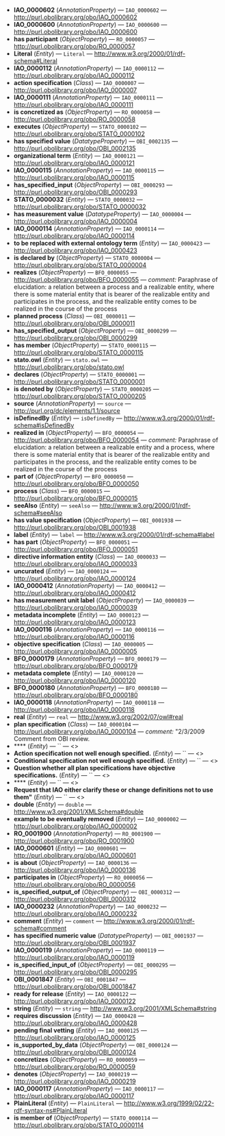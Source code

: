 - **IAO_0000602** (*AnnotationProperty*) — `IAO_0000602` — <http://purl.obolibrary.org/obo/IAO_0000602>
  <span class='search-tokens' style='display:none'>IAO 0000602 IAO_0000602 http://purl.obolibrary.org/obo/IAO 0000602 http://purl.obolibrary.org/obo/IAO_0000602 http://purl.obolibrary.org/obo/iao 0000602 http://purl.obolibrary.org/obo/iao_0000602 iao 0000602 iao_0000602</span>
- **IAO_0000600** (*AnnotationProperty*) — `IAO_0000600` — <http://purl.obolibrary.org/obo/IAO_0000600>
  <span class='search-tokens' style='display:none'>IAO 0000600 IAO_0000600 http://purl.obolibrary.org/obo/IAO 0000600 http://purl.obolibrary.org/obo/IAO_0000600 http://purl.obolibrary.org/obo/iao 0000600 http://purl.obolibrary.org/obo/iao_0000600 iao 0000600 iao_0000600</span>
- **has participant** (*ObjectProperty*) — `RO_0000057` — <http://purl.obolibrary.org/obo/RO_0000057>
  <span class='search-tokens' style='display:none'>RO 0000057 RO_0000057 has participant http://purl.obolibrary.org/obo/RO 0000057 http://purl.obolibrary.org/obo/RO_0000057 http://purl.obolibrary.org/obo/ro 0000057 http://purl.obolibrary.org/obo/ro_0000057 ro 0000057 ro_0000057</span>
- **Literal** (*Entity*) — `Literal` — <http://www.w3.org/2000/01/rdf-schema#Literal>
  <span class='search-tokens' style='display:none'>Literal http://www.w3.org/2000/01/rdf schema# Literal http://www.w3.org/2000/01/rdf schema# literal http://www.w3.org/2000/01/rdf schema#Literal http://www.w3.org/2000/01/rdf-schema#Literal http://www.w3.org/2000/01/rdf-schema#literal literal</span>
- **IAO_0000112** (*AnnotationProperty*) — `IAO_0000112` — <http://purl.obolibrary.org/obo/IAO_0000112>
  <span class='search-tokens' style='display:none'>IAO 0000112 IAO_0000112 http://purl.obolibrary.org/obo/IAO 0000112 http://purl.obolibrary.org/obo/IAO_0000112 http://purl.obolibrary.org/obo/iao 0000112 http://purl.obolibrary.org/obo/iao_0000112 iao 0000112 iao_0000112</span>
- **action specification** (*Class*) — `IAO_0000007` — <http://purl.obolibrary.org/obo/IAO_0000007>
  <span class='search-tokens' style='display:none'>IAO 0000007 IAO_0000007 action specification http://purl.obolibrary.org/obo/IAO 0000007 http://purl.obolibrary.org/obo/IAO_0000007 http://purl.obolibrary.org/obo/iao 0000007 http://purl.obolibrary.org/obo/iao_0000007 iao 0000007 iao_0000007</span>
- **IAO_0000111** (*AnnotationProperty*) — `IAO_0000111` — <http://purl.obolibrary.org/obo/IAO_0000111>
  <span class='search-tokens' style='display:none'>IAO 0000111 IAO_0000111 http://purl.obolibrary.org/obo/IAO 0000111 http://purl.obolibrary.org/obo/IAO_0000111 http://purl.obolibrary.org/obo/iao 0000111 http://purl.obolibrary.org/obo/iao_0000111 iao 0000111 iao_0000111</span>
- **is concretized as** (*ObjectProperty*) — `RO_0000058` — <http://purl.obolibrary.org/obo/RO_0000058>
  <span class='search-tokens' style='display:none'>RO 0000058 RO_0000058 http://purl.obolibrary.org/obo/RO 0000058 http://purl.obolibrary.org/obo/RO_0000058 http://purl.obolibrary.org/obo/ro 0000058 http://purl.obolibrary.org/obo/ro_0000058 is concretized as ro 0000058 ro_0000058</span>
- **executes** (*ObjectProperty*) — `STATO_0000102` — <http://purl.obolibrary.org/obo/STATO_0000102>
  <span class='search-tokens' style='display:none'>STATO 0000102 STATO_0000102 executes http://purl.obolibrary.org/obo/STATO 0000102 http://purl.obolibrary.org/obo/STATO_0000102 http://purl.obolibrary.org/obo/stato 0000102 http://purl.obolibrary.org/obo/stato_0000102 stato 0000102 stato_0000102</span>
- **has specified value** (*DatatypeProperty*) — `OBI_0002135` — <http://purl.obolibrary.org/obo/OBI_0002135>
  <span class='search-tokens' style='display:none'>OBI 0002135 OBI_0002135 has specified value http://purl.obolibrary.org/obo/OBI 0002135 http://purl.obolibrary.org/obo/OBI_0002135 http://purl.obolibrary.org/obo/obi 0002135 http://purl.obolibrary.org/obo/obi_0002135 obi 0002135 obi_0002135</span>
- **organizational term** (*Entity*) — `IAO_0000121` — <http://purl.obolibrary.org/obo/IAO_0000121>
  <span class='search-tokens' style='display:none'>IAO 0000121 IAO_0000121 http://purl.obolibrary.org/obo/IAO 0000121 http://purl.obolibrary.org/obo/IAO_0000121 http://purl.obolibrary.org/obo/iao 0000121 http://purl.obolibrary.org/obo/iao_0000121 iao 0000121 iao_0000121 organizational term</span>
- **IAO_0000115** (*AnnotationProperty*) — `IAO_0000115` — <http://purl.obolibrary.org/obo/IAO_0000115>
  <span class='search-tokens' style='display:none'>IAO 0000115 IAO_0000115 http://purl.obolibrary.org/obo/IAO 0000115 http://purl.obolibrary.org/obo/IAO_0000115 http://purl.obolibrary.org/obo/iao 0000115 http://purl.obolibrary.org/obo/iao_0000115 iao 0000115 iao_0000115</span>
- **has_specified_input** (*ObjectProperty*) — `OBI_0000293` — <http://purl.obolibrary.org/obo/OBI_0000293>
  <span class='search-tokens' style='display:none'>OBI 0000293 OBI_0000293 has specified input has_specified_input http://purl.obolibrary.org/obo/OBI 0000293 http://purl.obolibrary.org/obo/OBI_0000293 http://purl.obolibrary.org/obo/obi 0000293 http://purl.obolibrary.org/obo/obi_0000293 obi 0000293 obi_0000293</span>
- **STATO_0000032** (*Entity*) — `STATO_0000032` — <http://purl.obolibrary.org/obo/STATO_0000032>
  <span class='search-tokens' style='display:none'>STATO 0000032 STATO_0000032 http://purl.obolibrary.org/obo/STATO 0000032 http://purl.obolibrary.org/obo/STATO_0000032 http://purl.obolibrary.org/obo/stato 0000032 http://purl.obolibrary.org/obo/stato_0000032 stato 0000032 stato_0000032</span>
- **has measurement value** (*DatatypeProperty*) — `IAO_0000004` — <http://purl.obolibrary.org/obo/IAO_0000004>
  <span class='search-tokens' style='display:none'>IAO 0000004 IAO_0000004 has measurement value http://purl.obolibrary.org/obo/IAO 0000004 http://purl.obolibrary.org/obo/IAO_0000004 http://purl.obolibrary.org/obo/iao 0000004 http://purl.obolibrary.org/obo/iao_0000004 iao 0000004 iao_0000004</span>
- **IAO_0000114** (*AnnotationProperty*) — `IAO_0000114` — <http://purl.obolibrary.org/obo/IAO_0000114>
  <span class='search-tokens' style='display:none'>IAO 0000114 IAO_0000114 http://purl.obolibrary.org/obo/IAO 0000114 http://purl.obolibrary.org/obo/IAO_0000114 http://purl.obolibrary.org/obo/iao 0000114 http://purl.obolibrary.org/obo/iao_0000114 iao 0000114 iao_0000114</span>
- **to be replaced with external ontology term** (*Entity*) — `IAO_0000423` — <http://purl.obolibrary.org/obo/IAO_0000423>
  <span class='search-tokens' style='display:none'>IAO 0000423 IAO_0000423 http://purl.obolibrary.org/obo/IAO 0000423 http://purl.obolibrary.org/obo/IAO_0000423 http://purl.obolibrary.org/obo/iao 0000423 http://purl.obolibrary.org/obo/iao_0000423 iao 0000423 iao_0000423 to be replaced with external ontology term</span>
- **is declared by** (*ObjectProperty*) — `STATO_0000004` — <http://purl.obolibrary.org/obo/STATO_0000004>
  <span class='search-tokens' style='display:none'>STATO 0000004 STATO_0000004 http://purl.obolibrary.org/obo/STATO 0000004 http://purl.obolibrary.org/obo/STATO_0000004 http://purl.obolibrary.org/obo/stato 0000004 http://purl.obolibrary.org/obo/stato_0000004 is declared by stato 0000004 stato_0000004</span>
- **realizes** (*ObjectProperty*) — `BFO_0000055` — <http://purl.obolibrary.org/obo/BFO_0000055> — _comment:_ Paraphrase of elucidation: a relation between a process and a realizable entity, where there is some material entity that is bearer of the realizable entity and participates in the process, and the realizable entity comes to be realized in the course of the process
  <span class='search-tokens' style='display:none'>BFO 0000055 BFO_0000055 bfo 0000055 bfo_0000055 http://purl.obolibrary.org/obo/BFO 0000055 http://purl.obolibrary.org/obo/BFO_0000055 http://purl.obolibrary.org/obo/bfo 0000055 http://purl.obolibrary.org/obo/bfo_0000055 realizes</span>
- **planned process** (*Class*) — `OBI_0000011` — <http://purl.obolibrary.org/obo/OBI_0000011>
  <span class='search-tokens' style='display:none'>OBI 0000011 OBI_0000011 http://purl.obolibrary.org/obo/OBI 0000011 http://purl.obolibrary.org/obo/OBI_0000011 http://purl.obolibrary.org/obo/obi 0000011 http://purl.obolibrary.org/obo/obi_0000011 obi 0000011 obi_0000011 planned process</span>
- **has_specified_output** (*ObjectProperty*) — `OBI_0000299` — <http://purl.obolibrary.org/obo/OBI_0000299>
  <span class='search-tokens' style='display:none'>OBI 0000299 OBI_0000299 has specified output has_specified_output http://purl.obolibrary.org/obo/OBI 0000299 http://purl.obolibrary.org/obo/OBI_0000299 http://purl.obolibrary.org/obo/obi 0000299 http://purl.obolibrary.org/obo/obi_0000299 obi 0000299 obi_0000299</span>
- **has member** (*ObjectProperty*) — `STATO_0000115` — <http://purl.obolibrary.org/obo/STATO_0000115>
  <span class='search-tokens' style='display:none'>STATO 0000115 STATO_0000115 has member http://purl.obolibrary.org/obo/STATO 0000115 http://purl.obolibrary.org/obo/STATO_0000115 http://purl.obolibrary.org/obo/stato 0000115 http://purl.obolibrary.org/obo/stato_0000115 stato 0000115 stato_0000115</span>
- **stato.owl** (*Entity*) — `stato.owl` — <http://purl.obolibrary.org/obo/stato.owl>
  <span class='search-tokens' style='display:none'>http://purl.obolibrary.org/obo/stato.owl stato.owl</span>
- **declares** (*ObjectProperty*) — `STATO_0000001` — <http://purl.obolibrary.org/obo/STATO_0000001>
  <span class='search-tokens' style='display:none'>STATO 0000001 STATO_0000001 declares http://purl.obolibrary.org/obo/STATO 0000001 http://purl.obolibrary.org/obo/STATO_0000001 http://purl.obolibrary.org/obo/stato 0000001 http://purl.obolibrary.org/obo/stato_0000001 stato 0000001 stato_0000001</span>
- **is denoted by** (*ObjectProperty*) — `STATO_0000205` — <http://purl.obolibrary.org/obo/STATO_0000205>
  <span class='search-tokens' style='display:none'>STATO 0000205 STATO_0000205 http://purl.obolibrary.org/obo/STATO 0000205 http://purl.obolibrary.org/obo/STATO_0000205 http://purl.obolibrary.org/obo/stato 0000205 http://purl.obolibrary.org/obo/stato_0000205 is denoted by stato 0000205 stato_0000205</span>
- **source** (*AnnotationProperty*) — `source` — <http://purl.org/dc/elements/1.1/source>
  <span class='search-tokens' style='display:none'>http://purl.org/dc/elements/1.1/source source</span>
- **isDefinedBy** (*Entity*) — `isDefinedBy` — <http://www.w3.org/2000/01/rdf-schema#isDefinedBy>
  <span class='search-tokens' style='display:none'>http://www.w3.org/2000/01/rdf schema#is Defined By http://www.w3.org/2000/01/rdf schema#is defined by http://www.w3.org/2000/01/rdf schema#isDefinedBy http://www.w3.org/2000/01/rdf-schema#isDefinedBy http://www.w3.org/2000/01/rdf-schema#isdefinedby is Defined By is defined by isDefinedBy isdefinedby</span>
- **realized in** (*ObjectProperty*) — `BFO_0000054` — <http://purl.obolibrary.org/obo/BFO_0000054> — _comment:_ Paraphrase of elucidation: a relation between a realizable entity and a process, where there is some material entity that is bearer of the realizable entity and participates in the process, and the realizable entity comes to be realized in the course of the process
  <span class='search-tokens' style='display:none'>BFO 0000054 BFO_0000054 bfo 0000054 bfo_0000054 http://purl.obolibrary.org/obo/BFO 0000054 http://purl.obolibrary.org/obo/BFO_0000054 http://purl.obolibrary.org/obo/bfo 0000054 http://purl.obolibrary.org/obo/bfo_0000054 realized in</span>
- **part of** (*ObjectProperty*) — `BFO_0000050` — <http://purl.obolibrary.org/obo/BFO_0000050>
  <span class='search-tokens' style='display:none'>BFO 0000050 BFO_0000050 bfo 0000050 bfo_0000050 http://purl.obolibrary.org/obo/BFO 0000050 http://purl.obolibrary.org/obo/BFO_0000050 http://purl.obolibrary.org/obo/bfo 0000050 http://purl.obolibrary.org/obo/bfo_0000050 part of</span>
- **process** (*Class*) — `BFO_0000015` — <http://purl.obolibrary.org/obo/BFO_0000015>
  <span class='search-tokens' style='display:none'>BFO 0000015 BFO_0000015 bfo 0000015 bfo_0000015 http://purl.obolibrary.org/obo/BFO 0000015 http://purl.obolibrary.org/obo/BFO_0000015 http://purl.obolibrary.org/obo/bfo 0000015 http://purl.obolibrary.org/obo/bfo_0000015 process</span>
- **seeAlso** (*Entity*) — `seeAlso` — <http://www.w3.org/2000/01/rdf-schema#seeAlso>
  <span class='search-tokens' style='display:none'>http://www.w3.org/2000/01/rdf schema#see Also http://www.w3.org/2000/01/rdf schema#see also http://www.w3.org/2000/01/rdf schema#seeAlso http://www.w3.org/2000/01/rdf-schema#seeAlso http://www.w3.org/2000/01/rdf-schema#seealso see Also see also seeAlso seealso</span>
- **has value specification** (*ObjectProperty*) — `OBI_0001938` — <http://purl.obolibrary.org/obo/OBI_0001938>
  <span class='search-tokens' style='display:none'>OBI 0001938 OBI_0001938 has value specification http://purl.obolibrary.org/obo/OBI 0001938 http://purl.obolibrary.org/obo/OBI_0001938 http://purl.obolibrary.org/obo/obi 0001938 http://purl.obolibrary.org/obo/obi_0001938 obi 0001938 obi_0001938</span>
- **label** (*Entity*) — `label` — <http://www.w3.org/2000/01/rdf-schema#label>
  <span class='search-tokens' style='display:none'>http://www.w3.org/2000/01/rdf schema#label http://www.w3.org/2000/01/rdf-schema#label label</span>
- **has part** (*ObjectProperty*) — `BFO_0000051` — <http://purl.obolibrary.org/obo/BFO_0000051>
  <span class='search-tokens' style='display:none'>BFO 0000051 BFO_0000051 bfo 0000051 bfo_0000051 has part http://purl.obolibrary.org/obo/BFO 0000051 http://purl.obolibrary.org/obo/BFO_0000051 http://purl.obolibrary.org/obo/bfo 0000051 http://purl.obolibrary.org/obo/bfo_0000051</span>
- **directive information entity** (*Class*) — `IAO_0000033` — <http://purl.obolibrary.org/obo/IAO_0000033>
  <span class='search-tokens' style='display:none'>IAO 0000033 IAO_0000033 directive information entity http://purl.obolibrary.org/obo/IAO 0000033 http://purl.obolibrary.org/obo/IAO_0000033 http://purl.obolibrary.org/obo/iao 0000033 http://purl.obolibrary.org/obo/iao_0000033 iao 0000033 iao_0000033</span>
- **uncurated** (*Entity*) — `IAO_0000124` — <http://purl.obolibrary.org/obo/IAO_0000124>
  <span class='search-tokens' style='display:none'>IAO 0000124 IAO_0000124 http://purl.obolibrary.org/obo/IAO 0000124 http://purl.obolibrary.org/obo/IAO_0000124 http://purl.obolibrary.org/obo/iao 0000124 http://purl.obolibrary.org/obo/iao_0000124 iao 0000124 iao_0000124 uncurated</span>
- **IAO_0000412** (*AnnotationProperty*) — `IAO_0000412` — <http://purl.obolibrary.org/obo/IAO_0000412>
  <span class='search-tokens' style='display:none'>IAO 0000412 IAO_0000412 http://purl.obolibrary.org/obo/IAO 0000412 http://purl.obolibrary.org/obo/IAO_0000412 http://purl.obolibrary.org/obo/iao 0000412 http://purl.obolibrary.org/obo/iao_0000412 iao 0000412 iao_0000412</span>
- **has measurement unit label** (*ObjectProperty*) — `IAO_0000039` — <http://purl.obolibrary.org/obo/IAO_0000039>
  <span class='search-tokens' style='display:none'>IAO 0000039 IAO_0000039 has measurement unit label http://purl.obolibrary.org/obo/IAO 0000039 http://purl.obolibrary.org/obo/IAO_0000039 http://purl.obolibrary.org/obo/iao 0000039 http://purl.obolibrary.org/obo/iao_0000039 iao 0000039 iao_0000039</span>
- **metadata incomplete** (*Entity*) — `IAO_0000123` — <http://purl.obolibrary.org/obo/IAO_0000123>
  <span class='search-tokens' style='display:none'>IAO 0000123 IAO_0000123 http://purl.obolibrary.org/obo/IAO 0000123 http://purl.obolibrary.org/obo/IAO_0000123 http://purl.obolibrary.org/obo/iao 0000123 http://purl.obolibrary.org/obo/iao_0000123 iao 0000123 iao_0000123 metadata incomplete</span>
- **IAO_0000116** (*AnnotationProperty*) — `IAO_0000116` — <http://purl.obolibrary.org/obo/IAO_0000116>
  <span class='search-tokens' style='display:none'>IAO 0000116 IAO_0000116 http://purl.obolibrary.org/obo/IAO 0000116 http://purl.obolibrary.org/obo/IAO_0000116 http://purl.obolibrary.org/obo/iao 0000116 http://purl.obolibrary.org/obo/iao_0000116 iao 0000116 iao_0000116</span>
- **objective specification** (*Class*) — `IAO_0000005` — <http://purl.obolibrary.org/obo/IAO_0000005>
  <span class='search-tokens' style='display:none'>IAO 0000005 IAO_0000005 http://purl.obolibrary.org/obo/IAO 0000005 http://purl.obolibrary.org/obo/IAO_0000005 http://purl.obolibrary.org/obo/iao 0000005 http://purl.obolibrary.org/obo/iao_0000005 iao 0000005 iao_0000005 objective specification</span>
- **BFO_0000179** (*AnnotationProperty*) — `BFO_0000179` — <http://purl.obolibrary.org/obo/BFO_0000179>
  <span class='search-tokens' style='display:none'>BFO 0000179 BFO_0000179 bfo 0000179 bfo_0000179 http://purl.obolibrary.org/obo/BFO 0000179 http://purl.obolibrary.org/obo/BFO_0000179 http://purl.obolibrary.org/obo/bfo 0000179 http://purl.obolibrary.org/obo/bfo_0000179</span>
- **metadata complete** (*Entity*) — `IAO_0000120` — <http://purl.obolibrary.org/obo/IAO_0000120>
  <span class='search-tokens' style='display:none'>IAO 0000120 IAO_0000120 http://purl.obolibrary.org/obo/IAO 0000120 http://purl.obolibrary.org/obo/IAO_0000120 http://purl.obolibrary.org/obo/iao 0000120 http://purl.obolibrary.org/obo/iao_0000120 iao 0000120 iao_0000120 metadata complete</span>
- **BFO_0000180** (*AnnotationProperty*) — `BFO_0000180` — <http://purl.obolibrary.org/obo/BFO_0000180>
  <span class='search-tokens' style='display:none'>BFO 0000180 BFO_0000180 bfo 0000180 bfo_0000180 http://purl.obolibrary.org/obo/BFO 0000180 http://purl.obolibrary.org/obo/BFO_0000180 http://purl.obolibrary.org/obo/bfo 0000180 http://purl.obolibrary.org/obo/bfo_0000180</span>
- **IAO_0000118** (*AnnotationProperty*) — `IAO_0000118` — <http://purl.obolibrary.org/obo/IAO_0000118>
  <span class='search-tokens' style='display:none'>IAO 0000118 IAO_0000118 http://purl.obolibrary.org/obo/IAO 0000118 http://purl.obolibrary.org/obo/IAO_0000118 http://purl.obolibrary.org/obo/iao 0000118 http://purl.obolibrary.org/obo/iao_0000118 iao 0000118 iao_0000118</span>
- **real** (*Entity*) — `real` — <http://www.w3.org/2002/07/owl#real>
  <span class='search-tokens' style='display:none'>http://www.w3.org/2002/07/owl#real real</span>
- **plan specification** (*Class*) — `IAO_0000104` — <http://purl.obolibrary.org/obo/IAO_0000104> — _comment:_ "2/3/2009 Comment from OBI review.
  <span class='search-tokens' style='display:none'>IAO 0000104 IAO_0000104 http://purl.obolibrary.org/obo/IAO 0000104 http://purl.obolibrary.org/obo/IAO_0000104 http://purl.obolibrary.org/obo/iao 0000104 http://purl.obolibrary.org/obo/iao_0000104 iao 0000104 iao_0000104 plan specification</span>
- **** (*Entity*) — `` — <>
  <span class='search-tokens' style='display:none'></span>
- **Action specification not well enough specified.** (*Entity*) — `` — <>
  <span class='search-tokens' style='display:none'>Action specification not well enough specified. action specification not well enough specified.</span>
- **Conditional specification not well enough specified.** (*Entity*) — `` — <>
  <span class='search-tokens' style='display:none'>Conditional specification not well enough specified. conditional specification not well enough specified.</span>
- **Question whether all plan specifications have objective specifications.** (*Entity*) — `` — <>
  <span class='search-tokens' style='display:none'>Question whether all plan specifications have objective specifications. question whether all plan specifications have objective specifications.</span>
- **** (*Entity*) — `` — <>
  <span class='search-tokens' style='display:none'></span>
- **Request that IAO either clarify these or change definitions not to use them"** (*Entity*) — `` — <>
  <span class='search-tokens' style='display:none'>Request that IAO either clarify these or change definitions not to use them" request that iao either clarify these or change definitions not to use them"</span>
- **double** (*Entity*) — `double` — <http://www.w3.org/2001/XMLSchema#double>
  <span class='search-tokens' style='display:none'>double http://www.w3.org/2001/XML Schema#double http://www.w3.org/2001/XMLSchema#double http://www.w3.org/2001/xml schema#double http://www.w3.org/2001/xmlschema#double</span>
- **example to be eventually removed** (*Entity*) — `IAO_0000002` — <http://purl.obolibrary.org/obo/IAO_0000002>
  <span class='search-tokens' style='display:none'>IAO 0000002 IAO_0000002 example to be eventually removed http://purl.obolibrary.org/obo/IAO 0000002 http://purl.obolibrary.org/obo/IAO_0000002 http://purl.obolibrary.org/obo/iao 0000002 http://purl.obolibrary.org/obo/iao_0000002 iao 0000002 iao_0000002</span>
- **RO_0001900** (*AnnotationProperty*) — `RO_0001900` — <http://purl.obolibrary.org/obo/RO_0001900>
  <span class='search-tokens' style='display:none'>RO 0001900 RO_0001900 http://purl.obolibrary.org/obo/RO 0001900 http://purl.obolibrary.org/obo/RO_0001900 http://purl.obolibrary.org/obo/ro 0001900 http://purl.obolibrary.org/obo/ro_0001900 ro 0001900 ro_0001900</span>
- **IAO_0000601** (*Entity*) — `IAO_0000601` — <http://purl.obolibrary.org/obo/IAO_0000601>
  <span class='search-tokens' style='display:none'>IAO 0000601 IAO_0000601 http://purl.obolibrary.org/obo/IAO 0000601 http://purl.obolibrary.org/obo/IAO_0000601 http://purl.obolibrary.org/obo/iao 0000601 http://purl.obolibrary.org/obo/iao_0000601 iao 0000601 iao_0000601</span>
- **is about** (*ObjectProperty*) — `IAO_0000136` — <http://purl.obolibrary.org/obo/IAO_0000136>
  <span class='search-tokens' style='display:none'>IAO 0000136 IAO_0000136 http://purl.obolibrary.org/obo/IAO 0000136 http://purl.obolibrary.org/obo/IAO_0000136 http://purl.obolibrary.org/obo/iao 0000136 http://purl.obolibrary.org/obo/iao_0000136 iao 0000136 iao_0000136 is about</span>
- **participates in** (*ObjectProperty*) — `RO_0000056` — <http://purl.obolibrary.org/obo/RO_0000056>
  <span class='search-tokens' style='display:none'>RO 0000056 RO_0000056 http://purl.obolibrary.org/obo/RO 0000056 http://purl.obolibrary.org/obo/RO_0000056 http://purl.obolibrary.org/obo/ro 0000056 http://purl.obolibrary.org/obo/ro_0000056 participates in ro 0000056 ro_0000056</span>
- **is_specified_output_of** (*ObjectProperty*) — `OBI_0000312` — <http://purl.obolibrary.org/obo/OBI_0000312>
  <span class='search-tokens' style='display:none'>OBI 0000312 OBI_0000312 http://purl.obolibrary.org/obo/OBI 0000312 http://purl.obolibrary.org/obo/OBI_0000312 http://purl.obolibrary.org/obo/obi 0000312 http://purl.obolibrary.org/obo/obi_0000312 is specified output of is_specified_output_of obi 0000312 obi_0000312</span>
- **IAO_0000232** (*AnnotationProperty*) — `IAO_0000232` — <http://purl.obolibrary.org/obo/IAO_0000232>
  <span class='search-tokens' style='display:none'>IAO 0000232 IAO_0000232 http://purl.obolibrary.org/obo/IAO 0000232 http://purl.obolibrary.org/obo/IAO_0000232 http://purl.obolibrary.org/obo/iao 0000232 http://purl.obolibrary.org/obo/iao_0000232 iao 0000232 iao_0000232</span>
- **comment** (*Entity*) — `comment` — <http://www.w3.org/2000/01/rdf-schema#comment>
  <span class='search-tokens' style='display:none'>comment http://www.w3.org/2000/01/rdf schema#comment http://www.w3.org/2000/01/rdf-schema#comment</span>
- **has specified numeric value** (*DatatypeProperty*) — `OBI_0001937` — <http://purl.obolibrary.org/obo/OBI_0001937>
  <span class='search-tokens' style='display:none'>OBI 0001937 OBI_0001937 has specified numeric value http://purl.obolibrary.org/obo/OBI 0001937 http://purl.obolibrary.org/obo/OBI_0001937 http://purl.obolibrary.org/obo/obi 0001937 http://purl.obolibrary.org/obo/obi_0001937 obi 0001937 obi_0001937</span>
- **IAO_0000119** (*AnnotationProperty*) — `IAO_0000119` — <http://purl.obolibrary.org/obo/IAO_0000119>
  <span class='search-tokens' style='display:none'>IAO 0000119 IAO_0000119 http://purl.obolibrary.org/obo/IAO 0000119 http://purl.obolibrary.org/obo/IAO_0000119 http://purl.obolibrary.org/obo/iao 0000119 http://purl.obolibrary.org/obo/iao_0000119 iao 0000119 iao_0000119</span>
- **is_specified_input_of** (*ObjectProperty*) — `OBI_0000295` — <http://purl.obolibrary.org/obo/OBI_0000295>
  <span class='search-tokens' style='display:none'>OBI 0000295 OBI_0000295 http://purl.obolibrary.org/obo/OBI 0000295 http://purl.obolibrary.org/obo/OBI_0000295 http://purl.obolibrary.org/obo/obi 0000295 http://purl.obolibrary.org/obo/obi_0000295 is specified input of is_specified_input_of obi 0000295 obi_0000295</span>
- **OBI_0001847** (*Entity*) — `OBI_0001847` — <http://purl.obolibrary.org/obo/OBI_0001847>
  <span class='search-tokens' style='display:none'>OBI 0001847 OBI_0001847 http://purl.obolibrary.org/obo/OBI 0001847 http://purl.obolibrary.org/obo/OBI_0001847 http://purl.obolibrary.org/obo/obi 0001847 http://purl.obolibrary.org/obo/obi_0001847 obi 0001847 obi_0001847</span>
- **ready for release** (*Entity*) — `IAO_0000122` — <http://purl.obolibrary.org/obo/IAO_0000122>
  <span class='search-tokens' style='display:none'>IAO 0000122 IAO_0000122 http://purl.obolibrary.org/obo/IAO 0000122 http://purl.obolibrary.org/obo/IAO_0000122 http://purl.obolibrary.org/obo/iao 0000122 http://purl.obolibrary.org/obo/iao_0000122 iao 0000122 iao_0000122 ready for release</span>
- **string** (*Entity*) — `string` — <http://www.w3.org/2001/XMLSchema#string>
  <span class='search-tokens' style='display:none'>http://www.w3.org/2001/XML Schema#string http://www.w3.org/2001/XMLSchema#string http://www.w3.org/2001/xml schema#string http://www.w3.org/2001/xmlschema#string string</span>
- **requires discussion** (*Entity*) — `IAO_0000428` — <http://purl.obolibrary.org/obo/IAO_0000428>
  <span class='search-tokens' style='display:none'>IAO 0000428 IAO_0000428 http://purl.obolibrary.org/obo/IAO 0000428 http://purl.obolibrary.org/obo/IAO_0000428 http://purl.obolibrary.org/obo/iao 0000428 http://purl.obolibrary.org/obo/iao_0000428 iao 0000428 iao_0000428 requires discussion</span>
- **pending final vetting** (*Entity*) — `IAO_0000125` — <http://purl.obolibrary.org/obo/IAO_0000125>
  <span class='search-tokens' style='display:none'>IAO 0000125 IAO_0000125 http://purl.obolibrary.org/obo/IAO 0000125 http://purl.obolibrary.org/obo/IAO_0000125 http://purl.obolibrary.org/obo/iao 0000125 http://purl.obolibrary.org/obo/iao_0000125 iao 0000125 iao_0000125 pending final vetting</span>
- **is_supported_by_data** (*ObjectProperty*) — `OBI_0000124` — <http://purl.obolibrary.org/obo/OBI_0000124>
  <span class='search-tokens' style='display:none'>OBI 0000124 OBI_0000124 http://purl.obolibrary.org/obo/OBI 0000124 http://purl.obolibrary.org/obo/OBI_0000124 http://purl.obolibrary.org/obo/obi 0000124 http://purl.obolibrary.org/obo/obi_0000124 is supported by data is_supported_by_data obi 0000124 obi_0000124</span>
- **concretizes** (*ObjectProperty*) — `RO_0000059` — <http://purl.obolibrary.org/obo/RO_0000059>
  <span class='search-tokens' style='display:none'>RO 0000059 RO_0000059 concretizes http://purl.obolibrary.org/obo/RO 0000059 http://purl.obolibrary.org/obo/RO_0000059 http://purl.obolibrary.org/obo/ro 0000059 http://purl.obolibrary.org/obo/ro_0000059 ro 0000059 ro_0000059</span>
- **denotes** (*ObjectProperty*) — `IAO_0000219` — <http://purl.obolibrary.org/obo/IAO_0000219>
  <span class='search-tokens' style='display:none'>IAO 0000219 IAO_0000219 denotes http://purl.obolibrary.org/obo/IAO 0000219 http://purl.obolibrary.org/obo/IAO_0000219 http://purl.obolibrary.org/obo/iao 0000219 http://purl.obolibrary.org/obo/iao_0000219 iao 0000219 iao_0000219</span>
- **IAO_0000117** (*AnnotationProperty*) — `IAO_0000117` — <http://purl.obolibrary.org/obo/IAO_0000117>
  <span class='search-tokens' style='display:none'>IAO 0000117 IAO_0000117 http://purl.obolibrary.org/obo/IAO 0000117 http://purl.obolibrary.org/obo/IAO_0000117 http://purl.obolibrary.org/obo/iao 0000117 http://purl.obolibrary.org/obo/iao_0000117 iao 0000117 iao_0000117</span>
- **PlainLiteral** (*Entity*) — `PlainLiteral` — <http://www.w3.org/1999/02/22-rdf-syntax-ns#PlainLiteral>
  <span class='search-tokens' style='display:none'>Plain Literal PlainLiteral http://www.w3.org/1999/02/22 rdf syntax ns# Plain Literal http://www.w3.org/1999/02/22 rdf syntax ns# plain literal http://www.w3.org/1999/02/22 rdf syntax ns#PlainLiteral http://www.w3.org/1999/02/22-rdf-syntax-ns#PlainLiteral http://www.w3.org/1999/02/22-rdf-syntax-ns#plainliteral plain literal plainliteral</span>
- **is member of** (*ObjectProperty*) — `STATO_0000114` — <http://purl.obolibrary.org/obo/STATO_0000114>
  <span class='search-tokens' style='display:none'>STATO 0000114 STATO_0000114 http://purl.obolibrary.org/obo/STATO 0000114 http://purl.obolibrary.org/obo/STATO_0000114 http://purl.obolibrary.org/obo/stato 0000114 http://purl.obolibrary.org/obo/stato_0000114 is member of stato 0000114 stato_0000114</span>